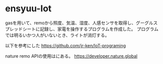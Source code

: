 # ensyuu-Iot

gasを用いて、remoから照度、気温、湿度、人感センサを取得し、グーグルスプレッドシートに記録し、家電を操作するプログラムを作成した。
プログラムでは明るいかつ人がいないとき、ライトが消灯する。

以下を参考にした
https://github.com/jr-ken/IoT-programing

nature remo APIの使用はにある。
https://developer.nature.global
